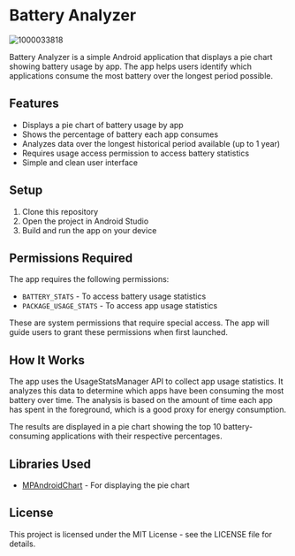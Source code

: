# Battery Analyzer

![1000033818](https://github.com/user-attachments/assets/fa76dc35-03f2-4a43-b40f-738bdfac0c99)


Battery Analyzer is a simple Android application that displays a pie chart showing battery usage by app. The app helps users identify which applications consume the most battery over the longest period possible.

## Features

- Displays a pie chart of battery usage by app
- Shows the percentage of battery each app consumes
- Analyzes data over the longest historical period available (up to 1 year)
- Requires usage access permission to access battery statistics
- Simple and clean user interface

## Setup

1. Clone this repository
2. Open the project in Android Studio
3. Build and run the app on your device

## Permissions Required

The app requires the following permissions:

- `BATTERY_STATS` - To access battery usage statistics
- `PACKAGE_USAGE_STATS` - To access app usage statistics

These are system permissions that require special access. The app will guide users to grant these permissions when first launched.

## How It Works

The app uses the UsageStatsManager API to collect app usage statistics. It analyzes this data to determine which apps have been consuming the most battery over time. The analysis is based on the amount of time each app has spent in the foreground, which is a good proxy for energy consumption.

The results are displayed in a pie chart showing the top 10 battery-consuming applications with their respective percentages.

## Libraries Used

- [MPAndroidChart](https://github.com/PhilJay/MPAndroidChart) - For displaying the pie chart

## License

This project is licensed under the MIT License - see the LICENSE file for details. 
